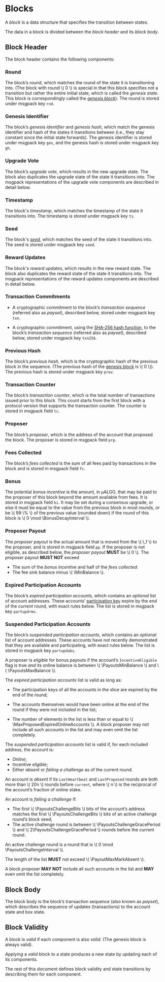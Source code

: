 $$
\newcommand \BonusDecayInterval {B_{b,\mathrm{decay}}}
\newcommand \MaxProposedExpiredOnlineAccounts {B_{N_\mathrm{e},\max}}
\newcommand \MinBalance {b_\min}
\newcommand \PayoutsMaxBalance {A_{r,\max}}
\newcommand \PayoutsMinBalance {A_{r,\min}}
\newcommand \Heartbeat {\mathrm{hb}}
\newcommand \PayoutsChallengeBits {\Heartbeat_\mathrm{bits}}
\newcommand \PayoutsChallengeGracePeriod {\Heartbeat_\mathrm{grace}}
\newcommand \PayoutsChallengeInterval {\Heartbeat_r}
\newcommand \PayoutMaxMarkAbsent {B_{N_\mathrm{a},\max}}
$$

# Blocks

A _block_ is a data structure that specifies the transition between states.

The data in a block is divided between the _block header_ and its _block body_.

## Block Header

The block header contains the following components:

### Round

The block’s _round_, which matches the round of the state it is transitioning 
into. (The block with round \\( 0 \\) is special in that this block specifies not
a transition but rather the entire initial state, which is called the _genesis state_.
This block is correspondingly called the [_genesis block_](#genesis)). The round
is stored under msgpack key `rnd`.

### Genesis Identifier

The block’s _genesis identifier_ and _genesis hash_, which match the genesis identifier
and hash of the states it transitions between (i.e., they stay constant since the
initial state forwards). The genesis identifier is stored under msgpack key `gen`,
and the genesis hash is stored under msgpack key `gh`.

### Upgrade Vote

The block’s _upgrade vote_, which results in the new upgrade state. The block also
duplicates the upgrade state of the state it transitions into. The msgpack representations
of the upgrade vote components are described in detail below.

### Timestamp

The block's _timestamp_, which matches the timestamp of the state it transitions
into. The timestamp is stored under msgpack key `ts`.

### Seed

The block's [_seed_](abft.md#seed), which matches the seed of the state it transitions
into. The seed is stored under msgpack key `seed`.

### Reward Updates

The block's _reward updates_, which results in the new reward state. The block
also duplicates the reward state of the state it transitions into. The msgpack representations
of the reward updates components are described in detail below.

### Transaction Commitments

- A cryptographic commitment to the block’s _transaction sequence_ (referred also
as _payset_), described below, stored under msgpack key `txn`.

- A cryptographic commitment, using the [SHA-256 hash function](crypto.md#sha256),
to the block’s _transaction sequence_ (referred also as _payset_), described below,
stored under msgpack key `txn256`.

### Previous Hash

The block’s _previous hash_, which is the cryptographic hash of the previous block
in the sequence. (The previous hash of the [genesis block](#genesis) is \\( 0 \\)).
The previous hash is stored under msgpack key `prev`.

### Transaction Counter

The block’s _transaction counter_, which is the total number of transactions issued
prior to this block. This count starts from the first block with a protocol version
that supports the transaction counter. The counter is stored in msgpack field `tc`.

### Proposer

The block’s _proposer_, which is the address of the account that proposed the
block. The proposer is stored in msgpack field `prp`.

### Fees Collected

The block’s _fees collected_ is the sum of all fees paid by transactions in the
block and is stored in msgpack field `fc`.

### Bonus

The potential _bonus incentive_ is the amount, in μALGO, that may be paid to the
proposer of this block beyond the amount available from fees. It is stored in msgpack
field `bi`. It may be set during a consensus upgrade, or else it must be equal to
the value from the previous block in most rounds, or be \\( 99 \\% \\) of the previous
value (rounded down) if the round of this block is \\( 0 \mod \BonusDecayInterval \\).

### Proposer Payout

The _proposer payout_ is the actual amount that is moved from the \\( I_f \\) to
the proposer, and is stored in msgpack field `pp`. If the proposer is not eligible,
as described below, the _proposer payout_ **MUST** be \\( 0 \\). The proposer payout
**MUST NOT** exceed

  - The sum of the _bonus incentive_ and half of the _fees collected_.
  - The fee sink balance minus \\( \MinBalance \\).

### Expired Participation Accounts

The block’s _expired participation accounts_, which contains an _optional_ list of
account addresses. These accounts’ [participation key](../crypto/paricipation.md)
expire by the end of the _current_ round, with exact rules below. The list is stored
in msgpack key `partupdrmv`.

### Suspended Participation Accounts

The block’s _suspended participation accounts_, which contains an _optional_ list
of account addresses. These accounts have not recently demonstrated that they are
available and participating, with exact rules below. The list is stored in msgpack
key `partupdabs`.

A proposer is _eligible_ for bonus payouts if the account’s `IncentiveEligible`
flag is true _and_ its online balance is between \\( \PayoutsMinBalance \\) and
\\( \PayoutsMaxBalance \\).

The _expired participation accounts_ list is valid as long as:

- The participation keys of all the accounts in the slice are expired by the end
of the round;

- The accounts themselves would have been online at the end of the round if they
were not included in the list;

- The number of elements in the list is less than or equal to \\( \MaxProposedExpiredOnlineAccounts \\).
A block proposer may not include all such accounts in the list and may even omit
the list completely.

The _suspended participation accounts_ list is valid if, for each included address,
the account is:

- _Online_;
- Incentive _eligible_;
- Either _absent_ or _failing a challenge_ as of the current round.

An account is _absent_ if its `LastHeartbeat` and `LastProposed` rounds are both
more than \\( 20n \\) rounds before `current`, where \\( n \\) is the reciprocal
of the account’s fraction of online stake.

An account is _failing a challenge_ if:

- The first \\( \PayoutsChallengeBits \\) bits of the account’s address matches the
first \\( \PayoutsChallengeBits \\) bits of an active challenge round’s block seed;
- The active challenge round is between \\( \PayoutsChallengeGracePeriod \\) and
\\( 2\PayoutsChallengeGracePeriod \\) rounds before the current round.

An active challenge round is a round that is \\( 0 \mod \PayoutsChallengeInterval \\).

The length of the list **MUST** not exceed \\( \PayoutMaxMarkAbsent \\).

A block proposer **MAY NOT** include all such accounts in the list and **MAY** even
omit the list completely.

## Block Body

The block body is the block’s transaction sequence (also known as _payset_), which
describes the sequence of updates (transactions) to the account state and box state.

## Block Validity

A block is _valid_ if each component is also _valid_. (The genesis block is always
valid).

_Applying_ a _valid_ block to a state produces a new state by updating each of its
components.

The rest of this document defines block validity and state transitions by describing
them for each component.